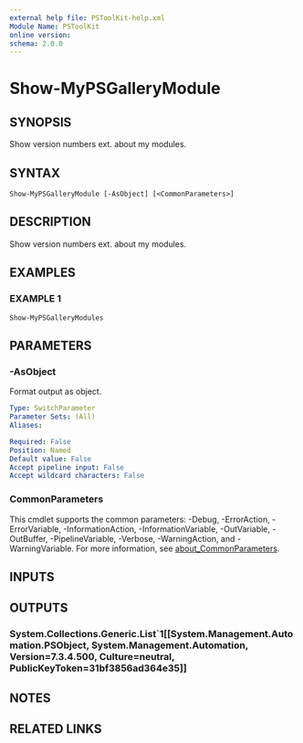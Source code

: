 ```yaml
---
external help file: PSToolKit-help.xml
Module Name: PSToolKit
online version:
schema: 2.0.0
---
```


# Show-MyPSGalleryModule

## SYNOPSIS
Show version numbers ext.
about my modules.

## SYNTAX

```
Show-MyPSGalleryModule [-AsObject] [<CommonParameters>]
```

## DESCRIPTION
Show version numbers ext.
about my modules.

## EXAMPLES

### EXAMPLE 1
```
Show-MyPSGalleryModules
```

## PARAMETERS

### -AsObject
Format output as object.

```yaml
Type: SwitchParameter
Parameter Sets: (All)
Aliases:

Required: False
Position: Named
Default value: False
Accept pipeline input: False
Accept wildcard characters: False
```

### CommonParameters
This cmdlet supports the common parameters: -Debug, -ErrorAction, -ErrorVariable, -InformationAction, -InformationVariable, -OutVariable, -OutBuffer, -PipelineVariable, -Verbose, -WarningAction, and -WarningVariable. For more information, see [about_CommonParameters](http://go.microsoft.com/fwlink/?LinkID=113216).

## INPUTS

## OUTPUTS

### System.Collections.Generic.List`1[[System.Management.Automation.PSObject, System.Management.Automation, Version=7.3.4.500, Culture=neutral, PublicKeyToken=31bf3856ad364e35]]
## NOTES

## RELATED LINKS
